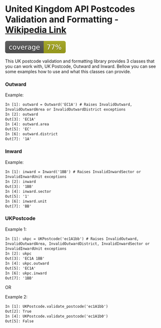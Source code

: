 # United Kingdom API Postcodes Validation and Formatting - [Wikipedia Link](https://en.wikipedia.org/wiki/Postcodes_in_the_United_Kingdom)
![Test Coverage](ukpostcode-coverage.svg)

This UK postcode validation and formatting library provides 3 classes that you can work with, UK Postcode, Outward and Inward. Bellow you can see some examples how to use and what this classes can provide.

### Outward

Example:
```ipython
In [1]: outward = Outward('EC1A') # Raises InvalidOutward, InvalidOutwardArea or InvalidOutwardDistrict exceptions
In [2]: outward
Out[3]: 'EC1A'
In [4]: outward.area
Out[5]: 'EC'
In [6]: outward.district
Out[7]: '1A'
```

### Inward

Example:
```ipython
In [1]: inward = Inward('1BB') # Raises InvalidInwardSector or InvalidInwardUnit exceptions
In [2]: inward
Out[3]: '1BB'
In [4]: inward.sector
Out[5]: '1'
In [6]: inward.unit
Out[7]: 'BB'
```

### UKPostcode

Example 1:
```ipython
In [1]: ukpc = UKPostcode('ec1A1bb') # Raises InvalidOutward, InvalidOutwardArea, InvalidOutwardDistrict, InvalidInwardSector or InvalidInwardUnit exceptions
In [2]: ukpc
Out[3]: 'EC1A 1BB'
In [4]: ukpc.outward
Out[5]: 'EC1A'
In [6]: ukpc.inward
Out[7]: '1BB'
```

OR

Example 2:
```ipython
In [1]: UKPostcode.validate_postcode('ec1A1bb')
Out[2]: True
In [4]: UKPostcode.validate_postcode('ec1A1b0')
Out[5]: False
```